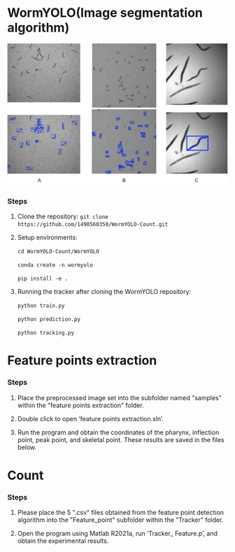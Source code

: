 # WormYOLO(Image segmentation algorithm)
![描述](WormYOLO/examples/Figure1.tif)
### Steps

1. Clone the repository:
   `git clone https://github.com/1490560350/WormYOLO-Count.git`

2. Setup environments:

   `cd WormYOLO-Count/WormYOLO`
   
   `conda create -n wormyolo`
   
   `pip install -e .`

4. Running the tracker after cloning the WormYOLO repository:
   
   `python train.py`
   
   `python prediction.py`
   
   `python tracking.py`

# Feature points extraction
### Steps
1. Place the preprocessed image set into the subfolder named "samples" within the "feature points extraction" folder.

2. Double click to open ‘feature points extraction.sln’.

3. Run the program and obtain the coordinates of the pharynx, inflection point, peak point, and skeletal point. These results are saved in the files below.

# Count
### Steps
1. Please place the 5 ".csv" files obtained from the feature point detection algorithm into the "Feature_point" subfolder within the "Tracker" folder.

2. Open the program using Matlab R2021a, run ‘Tracker_ Feature.p’, and obtain the experimental results.




